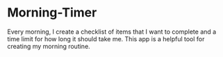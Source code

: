 # Morning-Timer
Every morning, I create a checklist of items that I want to complete and a time limit for how long it should take me. This app is a helpful tool for creating my morning routine.
